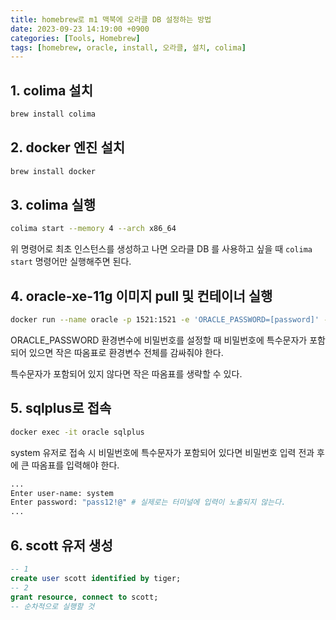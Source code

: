 ```yaml
---
title: homebrew로 m1 맥북에 오라클 DB 설정하는 방법
date: 2023-09-23 14:19:00 +0900
categories: [Tools, Homebrew]
tags: [homebrew, oracle, install, 오라클, 설치, colima]
---
```


## 1. colima 설치

```bash
brew install colima
```

## 2. docker 엔진 설치

```bash
brew install docker
```

## 3. colima 실행

```bash
colima start --memory 4 --arch x86_64
```

위 명령어로 최초 인스턴스를 생성하고 나면 오라클 DB 를 사용하고 싶을 때 `colima start` 명령어만 실행해주면 된다.

## 4. oracle-xe-11g 이미지 pull 및 컨테이너 실행

```bash
docker run --name oracle -p 1521:1521 -e 'ORACLE_PASSWORD=[password]' -d --restart=unless-stopped gvenzl/oracle-xe:11
```

ORACLE_PASSWORD 환경변수에 비밀번호를 설정할 때 비밀번호에 특수문자가 포함되어 있으면 작은 따옴표로 환경변수 전체를 감싸줘야 한다.

특수문자가 포함되어 있지 않다면 작은 따옴표를 생략할 수 있다.

## 5. sqlplus로 접속

```bash
docker exec -it oracle sqlplus
```

system 유저로 접속 시 비밀번호에 특수문자가 포함되어 있다면 비밀번호 입력 전과 후에 큰 따옴표를 입력해야 한다.

```bash
...
Enter user-name: system
Enter password: "pass12!@" # 실제로는 터미널에 입력이 노출되지 않는다.
...
```

## 6. scott 유저 생성

```sql
-- 1
create user scott identified by tiger;
-- 2
grant resource, connect to scott;
-- 순차적으로 실행할 것
```